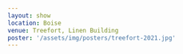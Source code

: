 ```yaml
---
layout: show
location: Boise
venue: Treefort, Linen Building
poster: '/assets/img/posters/treefort-2021.jpg'
---
```


